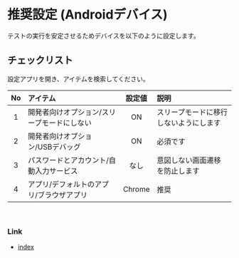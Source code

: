 # 推奨設定 (Androidデバイス)

テストの実行を安定させるためデバイスを以下のように設定します。

## チェックリスト

設定アプリを開き、アイテムを検索してください。

| No | アイテム                   |  設定値   | 説明                  |
|:--:|:-----------------------|:------:|:--------------------|
| 1  | 開発者向けオプション/スリープモードにしない |   ON   | スリープモードに移行しないようにします |
| 2  | 開発者向けオプション/USBデバッグ     |   ON   | 必須です                |
| 3  | パスワードとアカウント/自動入力サービス   |   なし   | 意図しない画面遷移を防止します     |
| 4  | アプリ/デフォルトのアプリ/ブラウザアプリ  | Chrome | 推奨                  |

<br>

### Link

- [index](../../../index_ja.md)

<br>
